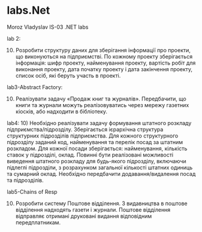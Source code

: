 # labs.Net
Moroz Vladyslav IS-03 .NET labs


lab 2:

10) Розробити структуру даних для зберігання інформації про проекти,
що виконуються на підприємстві. По кожному проекту зберігається
інформація: шифр проекту, найменування проекту, вартість робіт для
виконання проекту, дата початку проекту і дата закінчення проекту,
список осіб, які беруть участь в проекті.

lab3-Abstract Factory:

10) Реалізувати задачу «Продаж книг та журналів». Передбачити, що книги та журнали можуть реалізовуватись через мережу газетних кіосків, або надходити в бібліотеку.

lab4:
10) Необхідно реалізувати задачу формування штатного розкладу підприємства/підрозділу. Зберігається ієрархічна структура структурних підрозділів підприємства. Для кожного структурного підрозділу заданий код, найменування та перелік посад за штатним розкладом. Для кожної посади зберігається: найменування, кількість ставок у підрозділі, оклад. Повинні бути реалізовані можливості виведення штатного розкладу для будь-якого підрозділу, включаючи підлеглі підрозділи, з розрахунком загальної кількості штатних одиниць та сумарний оклад. Необхідно передбачити додавання/видалення посад та підрозділів.

lab5-Chains of Resp



10) Розробити систему Поштове відділення. З видавництва в поштове відділення надходять газети і журнали. Поштове відділення відправляє отримані друковані видання відповідним передплатникам.

